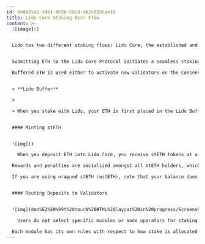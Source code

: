 ```yaml
---
id: 8dde65e1-34e1-4686-88cd-d62e82bbae10
title: Lido Core Staking User Flow
content: >-
  ![image]()


  Lido has two different staking flows: Lido Core, the established and widely recognized staking flow, and stVaults, a cutting-edge staking primitive introduced in Lido V3.


  Submitting ETH to the Lido Core Protocol initiates a seamless staking process. Deposited ETH is gathered in the **Lido Buffer**, and in return, you immediately receive stETH tokens.

  Buffered ETH is used either to activate new validators on the Consensus Layer, depending on staking demand, or to fulfill stETH-to-ETH withdrawal requests, ensuring efficient liquidity management.


  > **Lido Buffer**  

  >

  > When you stake with Lido, your ETH is first placed in the Lido Buffer, the ETH balance of the Lido stETH token contract. The buffer gathers deposits until there’s enough ETH to activate new validators in 32 ETH increments, and then deposits this ETH to the Beacon Chain, taking into account gas costs and staking efficiency. This process is secured and effected by the Deposit Security Module. The buffer also enhances liquidity for stETH redemptions. If users want to exit their stETH positions, the buffer prioritizes fulfilling these requests, minimizing the need to exit validators and avoiding delays associated with validator withdrawal periods. 


  #### Minting stETH


  ![img]()

    When you deposit ETH into Lido Core, you receive stETH tokens at a 1:1 ratio. These tokens represent your share of the staked ETH, including rewards earned and penalties incurred. As an ERC-20 token, stETH is fully transferable and can be used across DeFi, maintaining liquidity while your assets remain staked.

  Rewards and penalties are socialized amongst all stETH holders, which means that all stETH is fungible. From the moment stETH is minted, you start accruing rewards and are exposed to potential penalties. You can track your rewards by entering your wallet address [here](https://stake.lido.fi/rewards).

  If you are using wrapped stETH (wstETH), note that your balance does not change with each rebase. Instead, the value of wstETH increases over time to reflect accrued rewards


  #### Routing Deposits to Validators


  ![img](don%E2%80%99t%20touch%20HTML%20layout%20in%20progress/Screenshot_2025-06-02_at_10.29.00_AM.png)

    Users do not select specific modules or node operators for staking. Once the Lido Buffer accumulates enough ETH, the Staking Router automatically allocates it to validators. The router distributes ETH across the connected staking modules — Curated Registry Module, Community Staking Module (CSM), and Simple Distributed Validator Technology (SimpleDVT) — following the programmatic allocation rules defined within the Lido smart contracts.

  Each module has its own rules with respect to how stake is allocated to depositable validators, for more information, check out the detailed explanations in the Node Operator Portal for each module: [Curated Module](https://operatorportal.lido.fi/modules/curated-module), [Simple DVT Module](https://operatorportal.lido.fi/modules/simple-dvt-module), [Community Staking Module](https://operatorportal.lido.fi/modules/community-staking-module). Deposited ETH is then locked in Ethereum’s staking deposit contract on the Execution Layer and credited to the corresponding validators on the Consensus Layer, enabling them to secure the network.
---
```

